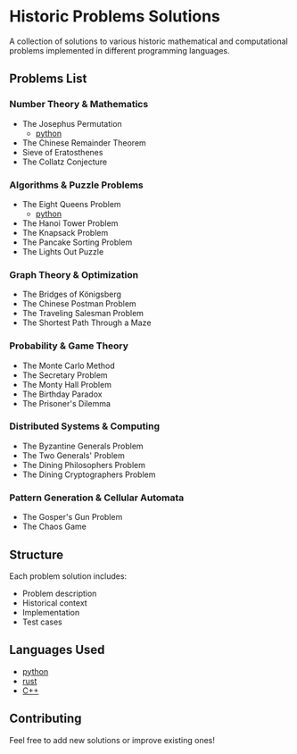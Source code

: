 # Historic Problems Solutions
A collection of solutions to various historic mathematical and computational problems implemented in different programming languages.

## Problems List

### Number Theory & Mathematics
- The Josephus Permutation
  - [python](https://github.com/CaptainMirage/Solved-Historic-Problems/blob/main/Python/The%20Josephus%20Permutation.py)
- The Chinese Remainder Theorem
- Sieve of Eratosthenes
- The Collatz Conjecture

### Algorithms & Puzzle Problems
- The Eight Queens Problem
  - [python](https://github.com/CaptainMirage/Solved-Historic-Problems/blob/main/Python/The%20Eight%20Queens%20Problem.py)
- The Hanoi Tower Problem
- The Knapsack Problem
- The Pancake Sorting Problem
- The Lights Out Puzzle

### Graph Theory & Optimization
- The Bridges of Königsberg
- The Chinese Postman Problem
- The Traveling Salesman Problem
- The Shortest Path Through a Maze

### Probability & Game Theory
- The Monte Carlo Method
- The Secretary Problem
- The Monty Hall Problem
- The Birthday Paradox
- The Prisoner's Dilemma

### Distributed Systems & Computing
- The Byzantine Generals Problem
- The Two Generals' Problem
- The Dining Philosophers Problem
- The Dining Cryptographers Problem

### Pattern Generation & Cellular Automata
- The Gosper's Gun Problem
- The Chaos Game

## Structure
Each problem solution includes:
- Problem description
- Historical context
- Implementation
- Test cases

## Languages Used
- [python]()
- [rust]()
- [C++]()

## Contributing
Feel free to add new solutions or improve existing ones!
